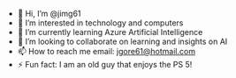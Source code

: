 - 👋 Hi, I’m @jimg61
- 👀 I’m interested in technology and computers
- 🌱 I’m currently learning Azure Artificial Intelligence
- 💞️ I’m looking to collaborate on learning and insights on AI
- 📫 How to reach me email: jgore61@hotmail.com
- ⚡ Fun fact: I am an old guy that enjoys the PS 5!

<!---
jimg61/jimg61 is a ✨ special ✨ repository because its `README.md` (this file) appears on your GitHub profile.
You can click the Preview link to take a look at your changes.
--->
